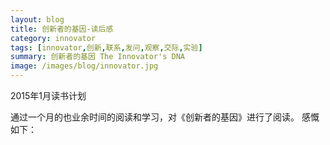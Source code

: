 ```yaml
---
layout: blog
title: 创新者的基因-读后感
category: innovator
tags: [innovator,创新,联系,发问,观察,交际,实验]  
summary: 创新者的基因 The Innovator's DNA
image: /images/blog/innovator.jpg
---
```


2015年1月读书计划


通过一个月的也业余时间的阅读和学习，对《创新者的基因》进行了阅读。
感慨如下：



